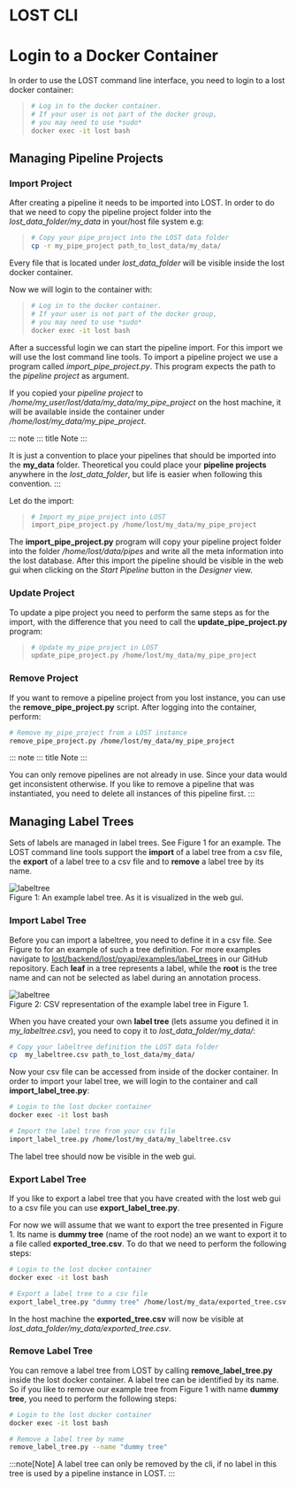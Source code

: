 # LOST CLI

# Login to a Docker Container

In order to use the LOST command line interface, you need to login to a
lost docker container:

> ``` bash
> # Log in to the docker container.
> # If your user is not part of the docker group, 
> # you may need to use *sudo* 
> docker exec -it lost bash
> ```

## Managing Pipeline Projects

### Import Project

After creating a pipeline it needs to be imported into LOST. In order to
do that we need to copy the pipeline project folder into the
*lost_data_folder/my_data* in your/host file system e.g:

> ``` bash
> # Copy your pipe_project into the LOST data folder
> cp -r my_pipe_project path_to_lost_data/my_data/ 
> ```

Every file that is located under *lost_data_folder* will be visible
inside the lost docker container.

Now we will login to the container with:

> ``` bash
> # Log in to the docker container.
> # If your user is not part of the docker group, 
> # you may need to use *sudo* 
> docker exec -it lost bash
> ```

After a successful login we can start the pipeline import. For this
import we will use the lost command line tools. To import a pipeline
project we use a program called *import_pipe_project.py*. This program
expects the path to the *pipeline project* as argument.

If you copied your *pipeline project* to
*/home/my_user/lost/data/my_data/my_pipe_project* on the host machine,
it will be available inside the container under
*/home/lost/my_data/my_pipe_project*.

::: note
::: title
Note
:::

It is just a convention to place your pipelines that should be imported
into the **my_data** folder. Theoretical you could place your **pipeline
projects** anywhere in the *lost_data_folder*, but life is easier when
following this convention.
:::

Let do the import:

> ``` bash
> # Import my_pipe_project into LOST
> import_pipe_project.py /home/lost/my_data/my_pipe_project
> ```

The **import_pipe_project.py** program will copy your pipeline project
folder into the folder */home/lost/data/pipes* and write all the meta
information into the lost database. After this import the pipeline
should be visible in the web gui when clicking on the *Start Pipeline*
button in the *Designer* view.

### Update Project

To update a pipe project you need to perform the same steps as for the
import, with the difference that you need to call the
**update_pipe_project.py** program:

> ``` bash
> # Update my_pipe_project in LOST
> update_pipe_project.py /home/lost/my_data/my_pipe_project
> ```

### Remove Project

If you want to remove a pipeline project from you lost instance, you can
use the **remove_pipe_project.py** script. After logging into the
container, perform:

``` bash
# Remove my_pipe_project from a LOST instance
remove_pipe_project.py /home/lost/my_data/my_pipe_project
```

::: note
::: title
Note
:::

You can only remove pipelines are not already in use. Since your data
would get inconsistent otherwise. If you like to remove a pipeline that
was instantiated, you need to delete all instances of this pipeline
first.
:::

## Managing Label Trees

Sets of labels are managed in label trees. See Figure 1 for an example.
The LOST command line tools support the **import** of a label tree from
a csv file, the **export** of a label tree to a csv file and to
**remove** a label tree by its name.

![labeltree](/img/labeltree_img.png)  
Figure 1: An example label tree. As it is visualized in the web gui.

### Import Label Tree

Before you can import a labeltree, you need to define it in a csv file.
See Figure to for an example of such a tree definition. For more
examples navigate to
[lost/backend/lost/pyapi/examples/label_trees](https://github.com/l3p-cv/lost/tree/master/backend/lost/pyapi/examples/label_trees)
in our GitHub repository. Each **leaf** in a tree represents a label,
while the **root** is the tree name and can not be selected as label
during an annotation process.

![labeltree](/img/labeltree_csv.png)  
Figure 2: CSV representation of the example label tree in Figure 1.

When you have created your own **label tree** (lets assume you defined
it in *my_labeltree.csv*), you need to copy it to
*lost_data_folder/my_data/*:

``` bash
# Copy your labeltree definition the LOST data folder
cp  my_labeltree.csv path_to_lost_data/my_data/
```

Now your csv file can be accessed from inside of the docker container.
In order to import your label tree, we will login to the container and
call **import_label_tree.py**:

``` bash
# Login to the lost docker container
docker exec -it lost bash

# Import the label tree from your csv file
import_label_tree.py /home/lost/my_data/my_labeltree.csv
```

The label tree should now be visible in the web gui.

### Export Label Tree

If you like to export a label tree that you have created with the lost
web gui to a csv file you can use **export_label_tree.py**.

For now we will assume that we want to export the tree presented in
Figure 1. Its name is **dummy tree** (name of the root node) an we want
to export it to a file called **exported_tree.csv**. To do that we need
to perform the following steps:

``` bash
# Login to the lost docker container
docker exec -it lost bash

# Export a label tree to a csv file
export_label_tree.py "dummy tree" /home/lost/my_data/exported_tree.csv
```

In the host machine the **exported_tree.csv** will now be visible at
*lost_data_folder/my_data/exported_tree.csv*.

### Remove Label Tree

You can remove a label tree from LOST by calling
**remove_label_tree.py** inside the lost docker container. A label tree
can be identified by its name. So if you like to remove our example tree
from Figure 1 with name **dummy tree**, you need to perform the
following steps:

``` bash
# Login to the lost docker container
docker exec -it lost bash

# Remove a label tree by name
remove_label_tree.py --name "dummy tree"
```

:::note[Note]
A label tree can only be removed by the cli, if no label in this tree is
used by a pipeline instance in LOST.
:::
